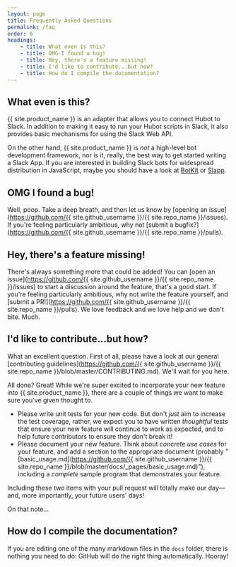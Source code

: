 ```yaml
---
layout: page
title: Frequently Asked Questions
permalink: /faq
order: 6
headings:
    - title: What even is this?
    - title: OMG I found a bug!
    - title: Hey, there's a feature missing!
    - title: I'd like to contribute...but how?
    - title: How do I compile the documentation?
---
```


## What even is this?

{{ site.product_name }} is an adapter that allows you to connect Hubot to Slack. In addition to making it easy to run
your Hubot scripts in Slack, it also provides basic mechanisms for using the Slack Web API.

On the other hand, {{ site.product_name }} is _not_ a high-level bot development framework, nor is it, really, the best
way to get started writing a Slack App. If you are interested in building Slack bots for widespread distribution in
JavaScript, maybe you should have a look at [BotKit](https://howdy.ai/botkit/) or [Slapp](https://github.com/BeepBoopHQ/slapp).

## OMG I found a bug!

Well, poop. Take a deep breath, and then let us know by
[opening an issue](https://github.com/{{ site.github_username }}/{{ site.repo_name }}/issues). If you're feeling
particularly ambitious, why not
[submit a bugfix?](https://github.com/{{ site.github_username }}/{{ site.repo_name }}/pulls).

## Hey, there's a feature missing!

There's always something more that could be added! You can
[open an issue](https://github.com/{{ site.github_username }}/{{ site.repo_name }}/issues) to start a discussion around
the feature, that's a good start. If you're feeling particularly ambitious, why not write the feature yourself, and
[submit a PR!](https://github.com/{{ site.github_username }}/{{ site.repo_name }}/pulls). We love feedback and we love
help and we don't bite. Much.

## I'd like to contribute...but how?

What an excellent question. First of all, please have a look at our general
[contributing guidelines](https://github.com/{{ site.github_username }}/{{ site.repo_name }}/blob/master/CONTRIBUTING.md).
We'll wait for you here.

All done? Great! While we're super excited to incorporate your new feature into {{ site.product_name }}, there are a
couple of things we want to make sure you've given thought to.

 * Please write unit tests for your new code. But don't _just_ aim to increase the test coverage, rather, we expect you
    to have written _thoughtful_ tests that ensure your new feature will continue to work as expected, and to help future
    contributors to ensure they don't break it!
 * Please document your new feature. Think about _concrete use cases_ for your feature, and add a section to the
    appropriate document (probably
    "[basic_usage.md](https://github.com/{{ site.github_username }}/{{ site.repo_name }}/blob/master/docs/_pages/basic_usage.md)"),
    including a _complete_ sample program that demonstrates your feature.

Including these two items with your pull request will totally make our day—and, more importantly, your future users' days!

On that note...

## How do I compile the documentation?

If you are editing one of the many markdown files in the `docs` folder, there is nothing you need to do: GitHub will
do the right thing automatically. Hooray!